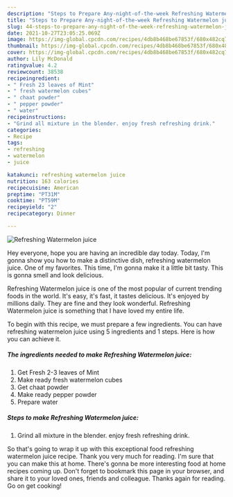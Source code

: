```yaml
---
description: "Steps to Prepare Any-night-of-the-week Refreshing Watermelon juice"
title: "Steps to Prepare Any-night-of-the-week Refreshing Watermelon juice"
slug: 44-steps-to-prepare-any-night-of-the-week-refreshing-watermelon-juice
date: 2021-10-27T23:05:25.069Z
image: https://img-global.cpcdn.com/recipes/4db8b468be67853f/680x482cq70/refreshing-watermelon-juice-recipe-main-photo.jpg
thumbnail: https://img-global.cpcdn.com/recipes/4db8b468be67853f/680x482cq70/refreshing-watermelon-juice-recipe-main-photo.jpg
cover: https://img-global.cpcdn.com/recipes/4db8b468be67853f/680x482cq70/refreshing-watermelon-juice-recipe-main-photo.jpg
author: Lily McDonald
ratingvalue: 4.2
reviewcount: 38538
recipeingredient:
- " Fresh 23 leaves of Mint"
- " fresh watermelon cubes"
- " chaat powder"
- " pepper powder"
- " water"
recipeinstructions:
- "Grind all mixture in the blender. enjoy fresh refreshing drink."
categories:
- Recipe
tags:
- refreshing
- watermelon
- juice

katakunci: refreshing watermelon juice 
nutrition: 163 calories
recipecuisine: American
preptime: "PT31M"
cooktime: "PT59M"
recipeyield: "2"
recipecategory: Dinner

---
```



![Refreshing Watermelon juice](https://img-global.cpcdn.com/recipes/4db8b468be67853f/680x482cq70/refreshing-watermelon-juice-recipe-main-photo.jpg)

Hey everyone, hope you are having an incredible day today. Today, I'm gonna show you how to make a distinctive dish, refreshing watermelon juice. One of my favorites. This time, I'm gonna make it a little bit tasty. This is gonna smell and look delicious.

Refreshing Watermelon juice is one of the most popular of current trending foods in the world. It's easy, it's fast, it tastes delicious. It's enjoyed by millions daily. They are fine and they look wonderful. Refreshing Watermelon juice is something that I have loved my entire life.




To begin with this recipe, we must prepare a few ingredients. You can have refreshing watermelon juice using 5 ingredients and 1 steps. Here is how you can achieve it.

<!--inarticleads1-->

##### The ingredients needed to make Refreshing Watermelon juice:

1. Get  Fresh 2-3 leaves of Mint
1. Make ready  fresh watermelon cubes
1. Get  chaat powder
1. Make ready  pepper powder
1. Prepare  water




<!--inarticleads2-->

##### Steps to make Refreshing Watermelon juice:

1. Grind all mixture in the blender. enjoy fresh refreshing drink.




So that's going to wrap it up with this exceptional food refreshing watermelon juice recipe. Thank you very much for reading. I'm sure that you can make this at home. There's gonna be more interesting food at home recipes coming up. Don't forget to bookmark this page in your browser, and share it to your loved ones, friends and colleague. Thanks again for reading. Go on get cooking!
